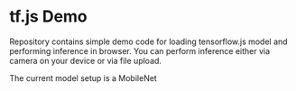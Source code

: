 # tf.js Demo

Repository contains simple demo code for loading tensorflow.js model and performing inference in browser.
You can perform inference either via camera on your device or via file upload.

The current model setup is a MobileNet
